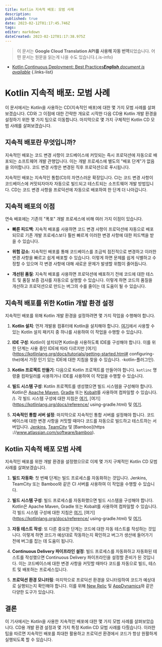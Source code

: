 ```yaml
---
title: Kotlin 지속적 배포: 모범 사례
description: 
published: true
date: 2023-02-12T01:17:45.746Z
tags: 
editor: markdown
dateCreated: 2023-02-12T01:17:38.975Z
---
```


> 이 문서는 **Google Cloud Translation API를 사용해 자동 번역**되었습니다.
어떤 문서는 원문을 읽는게 나을 수도 있습니다.{.is-info}



- [Kotlin Continuous Deployment: Best Practices***English** document is available*](/en/Knowledge-base/Kotlin/kotlin-continuous-deployment-best-practices)
{.links-list}


# Kotlin 지속적 배포: 모범 사례

이 문서에서는 Kotlin을 사용하는 CD(지속적인 배포)에 대한 몇 가지 모범 사례를 살펴보겠습니다. CD와 그 이점에 대한 간략한 개요로 시작한 다음 CD용 Kotlin 개발 환경을 설정하기 위한 몇 가지 팁으로 이동합니다. 마지막으로 몇 가지 구체적인 Kotlin CD 모범 사례를 살펴보겠습니다.

## 지속적 배포란 무엇입니까?

지속적인 배포는 코드 변경 사항이 코드베이스에 커밋되는 즉시 프로덕션에 자동으로 배포되는 소프트웨어 개발 관행입니다. 이는 개발 프로세스에 별도의 "배포 단계"가 없음을 의미합니다. 코드 변경 사항은 변경된 직후 프로덕션으로 푸시됩니다.

지속적인 배포는 지속적인 통합(CI)의 자연스러운 확장입니다. CI는 코드 변경 사항이 코드베이스에 커밋되자마자 자동으로 빌드되고 테스트되는 소프트웨어 개발 방법입니다. CD는 코드 변경 사항을 프로덕션에 자동으로 배포하여 한 단계 더 나아갑니다.

## 지속적 배포의 이점

연속 배포에는 기존의 "폭포" 개발 프로세스에 비해 여러 가지 이점이 있습니다.

* **빠른 피드백**: 지속적 배포를 사용하면 코드 변경 사항이 프로덕션에 자동으로 배포되므로 기존 개발 프로세스보다 훨씬 빠르게 이러한 변경 사항에 대한 피드백을 받을 수 있습니다.

* **위험 감소**: 지속적인 배포를 통해 코드베이스를 조금씩 점진적으로 변경하고 이러한 변경 사항을 빠르고 쉽게 배포할 수 있습니다. 이렇게 하면 문제를 쉽게 식별하고 수정할 수 있으며 각 변경 사항에 대해 새로운 문제가 발생할 위험이 줄어듭니다.

* **개선된 품질**: 지속적 배포를 사용하면 프로덕션에 배포하기 전에 코드에 대한 테스트 및 품질 보증 검사를 자동으로 실행할 수 있습니다. 이렇게 하면 코드의 품질을 개선하고 프로덕션으로 만드는 버그의 수를 줄이는 데 도움이 될 수 있습니다.

## 지속적 배포를 위한 Kotlin 개발 환경 설정

지속적인 배포를 위해 Kotlin 개발 환경을 설정하려면 몇 가지 작업을 수행해야 합니다.

1. **Kotlin 설치**: 먼저 개발용 컴퓨터에 Kotlin을 설치해야 합니다. [여기](https://kotlinlang.org/docs/tutorials/command-line.html)에서 사용할 수 있는 Kotlin 설치 패키지 중 하나를 사용하여 이 작업을 수행할 수 있습니다.

2. **IDE 구성**: Kotlin이 설치되면 Kotlin을 사용하도록 IDE를 구성해야 합니다. 이를 위한 단계는 사용 중인 IDE에 따라 다르지만 [여기](https://kotlinlang.org/docs/tutorials/getting-started.html# configuring-the)에서 가장 인기 있는 IDE에 대한 지침을 찾을 수 있습니다. -kotlin-플러그인).

3. **Kotlin 프로젝트 만들기**: 다음으로 Kotlin 프로젝트를 만들어야 합니다. `kotlinc` 명령줄 컴파일러를 사용하거나 IDE를 사용하여 이 작업을 수행할 수 있습니다.

4. **빌드 시스템 구성**: Kotlin 프로젝트를 생성했으면 빌드 시스템을 구성해야 합니다. Kotlin은 [Apache Maven](https://maven.apache.org/), [Gradle](https://gradle.org/) 또는 [ Kobalt](http://beust.com/kobalt)를 사용하여 컴파일할 수 있습니다. /). 각 빌드 시스템 구성에 대한 지침은 [여기](https://kotlinlang.org/docs/reference/using-maven.html), [여기](https://kotlinlang.org/docs/reference/ using-gradle.html) 및 [여기](https://kotlinlang.org/docs/reference/using-kobalt.html).

5. **지속적인 통합 서버 설정**: 마지막으로 지속적인 통합 서버를 설정해야 합니다. 코드베이스에 대한 변경 사항을 커밋할 때마다 코드를 자동으로 빌드하고 테스트하는 서버입니다. [Jenkins](https://jenkins.io/), [TeamCity](https://www.jetbrains.com/teamcity/) 및 [Bamboo](https ://www.atlassian.com/software/bamboo).

## Kotlin 지속적 배포 모범 사례

지속적인 배포를 위한 개발 환경을 설정했으므로 이제 몇 가지 구체적인 Kotlin CD 모범 사례를 살펴보겠습니다.

1. **빌드 자동화**: 첫 번째 단계는 빌드 프로세스를 자동화하는 것입니다. Jenkins, TeamCity 또는 Bamboo와 같은 CI 서버를 사용하여 이 작업을 수행할 수 있습니다.

2. **빌드 시스템 구성**: 빌드 프로세스를 자동화했으면 빌드 시스템을 구성해야 합니다. Kotlin은 Apache Maven, Gradle 또는 Kobalt를 사용하여 컴파일할 수 있습니다. 각 빌드 시스템 구성에 대한 지침은 [여기](https://kotlinlang.org/docs/reference/using-maven.html), [여기](https://kotlinlang.org/docs/reference/ using-gradle.html) 및 [여기](https://kotlinlang.org/docs/reference/using-kobalt.html).

3. **자동 테스트 작성**: 또 다른 중요한 단계는 코드에 대한 자동 테스트를 작성하는 것입니다. 이렇게 하면 코드가 예상대로 작동하는지 확인하고 버그가 생산에 들어가기 전에 버그를 잡는 데 도움이 됩니다.

4. **Continuous Delivery 파이프라인 설정**: 빌드 프로세스를 자동화하고 자동화된 테스트를 작성했으면 Continuous Delivery 파이프라인을 설정할 준비가 된 것입니다. 이는 코드베이스에 대한 변경 사항을 커밋할 때마다 코드를 자동으로 빌드, 테스트 및 배포하는 프로세스입니다.

5. **프로덕션 환경 모니터링**: 마지막으로 프로덕션 환경을 모니터링하여 코드가 예상대로 실행되는지 확인해야 합니다. 이를 위해 [New Relic](https://newrelic.com/) 및 [AppDynamics](https://www.appdynamics.com/)와 같은 다양한 도구가 있습니다.

## 결론

이 기사에서는 Kotlin을 사용한 지속적인 배포에 대한 몇 가지 모범 사례를 살펴보았습니다. CD용 개발 환경 설정과 몇 가지 특정 Kotlin CD 모범 사례를 다뤘습니다. 이러한 팁을 따르면 지속적인 배포를 최대한 활용하고 프로덕션 환경에서 코드가 항상 원활하게 실행되도록 할 수 있습니다.